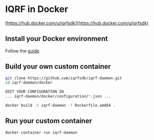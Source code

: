 # IQRF in Docker

[https://hub.docker.com/u/iqrfsdk](https://hub.docker.com/u/iqrfsdk)

## Install your Docker environment

Follow the [guide](https://github.com/iqrfsdk/iqrf-daemon/blob/master/docker/INSTALL.md)

## Build your own custom container

```Bash
git clone https://github.com/iqrfsdk/iqrf-daemon.git
cd iqrf-daemon/docker

EDIT YOUR CONFIGURATION IN
... iqrf-daemon/docker/configuration/*.json ...

docker build -t iqrf-daemon -f Dockerfile.amd64 .
```

## Run your custom container

```Bash
docker container run iqrf-daemon
```

